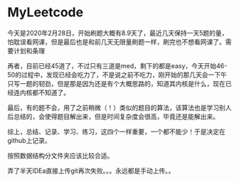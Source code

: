 # MyLeetcode

今天是2020年2月28日，开始刷题大概有8.9天了，最近几天保持一天5题的量，怕耽误看网课，但是最后也是和前几天无限量刷题一样，刷完也不想看网课了。需要计划和条理

再者，目前已经45道了，不过只有三道是med，剩下的都是easy，今天开始46-50的过程中，发现已经会吃力了，不是说之前不吃力，刚开始的那几天会一下午只写一题的韧劲，但是那是因为还是有个大概思路的，知道其内核是什么，现在已经连内核都不知道了。

最后，有的题不会，用了之前稍微（！）类似的题目的算法，该算法也是学习别人后总结的，会使得题目解出来，但是时间复杂度会很高，毕竟还是能解出来。

综上，总结、记录、学习、练习，这四个一样重要，一个都不能少！于是决定在github上记录。

按照数据结构分文件夹应该比较合适。

弄了半天IDEa直接上传git再次失败。。。永远都是手动上传。。
